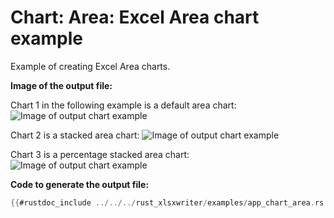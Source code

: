 # Chart: Area: Excel Area chart example

Example of creating Excel Area charts.


**Image of the output file:**

Chart 1 in the following example is a default area chart:
![Image of output chart example](../../images/chart_area1.png)

Chart 2 is a stacked area chart:
![Image of output chart example](../../images/chart_area2.png)


Chart 3 is a percentage stacked area chart:
![Image of output chart example](../../images/chart_area3.png)


**Code to generate the output file:**

```rust
{{#rustdoc_include ../../../rust_xlsxwriter/examples/app_chart_area.rs:6:}}
```